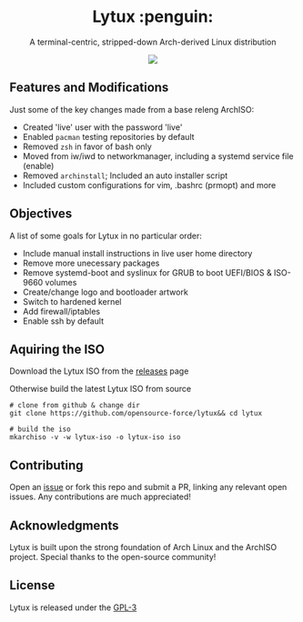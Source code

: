 <div align="center">
<h1>Lytux :penguin:</h1>
<p>A terminal-centric, stripped-down Arch-derived Linux distribution</p>

<a href="https://discord.gg/W4mQqNnfSq"><img src="https://discordapp.com/api/guilds/913584348937207839/widget.png?style=shield"/></a>
</div>

## Features and Modifications
Just some of the key changes made from a base releng ArchISO:
- Created 'live' user with the password 'live'
- Enabled `pacman` testing repositories by default
- Removed `zsh` in favor of bash only
- Moved from iw/iwd to networkmanager, including a systemd service file (enable)
- Removed `archinstall`; Included an auto installer script
- Included custom configurations for vim, .bashrc (prmopt) and more

## Objectives
A list of some goals for Lytux in no particular order:
- Include manual install instructions in live user home directory
- Remove more unecessary packages
- Remove systemd-boot and syslinux for GRUB to boot UEFI/BIOS & ISO-9660 volumes
- Create/change logo and bootloader artwork
- Switch to hardened kernel
- Add firewall/iptables
- Enable ssh by default

## Aquiring the ISO
Download the Lytux ISO from the [releases](https://github.com/opensource-force/lytux/releases) page

Otherwise build the latest Lytux ISO from source
```
# clone from github & change dir
git clone https://github.com/opensource-force/lytux&& cd lytux

# build the iso
mkarchiso -v -w lytux-iso -o lytux-iso iso
```

## Contributing
Open an [issue](https://github.com/opensource-force/lytux/issues) or fork this repo and submit a PR, linking any relevant open issues. Any contributions are much appreciated!

## Acknowledgments
Lytux is built upon the strong foundation of Arch Linux and the ArchISO project. Special thanks to the open-source community!

## License
Lytux is released under the [GPL-3](LICENSE)
